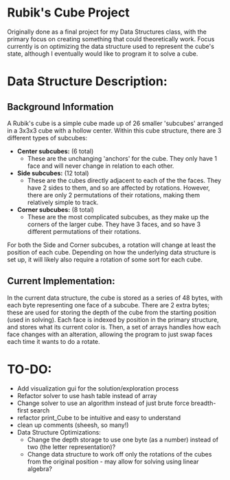 # Rubik's Cube Project
Originally done as a final project for my Data Structures class, with the primary focus on creating something that could theoretically work. Focus currently is on optimizing the data structure used to represent the cube's state, although I eventually would like to program it to solve a cube.

# Data Structure Description:
## Background Information
A Rubik's cube is a simple cube made up of 26 smaller 'subcubes' arranged in a 3x3x3 cube with a hollow center. Within this cube structure, there are 3 different types of subcubes:
- **Center subcubes:** (6 total)
     - These are the unchanging 'anchors' for the cube. They only have 1 face and will never change in relation to each other.
 - **Side subcubes:** (12 total)
     - These are the cubes directly adjacent to each of the the faces. They have 2 sides to them, and so are affected by rotations. However, there are only 2 permutations of their rotations, making them relatively simple to track.
 - **Corner subcubes:** (8 total)
     - These are the most complicated subcubes, as they make up the corners of the larger cube. They have 3 faces, and so have 3 different permutations of their rotations.

For both the Side and Corner subcubes, a rotation will change at least the position of each cube. Depending on how the underlying data structure is set up, it will likely also require a rotation of some sort for each cube.

## Current Implementation:
In the current data structure, the cube is stored as a series of 48 bytes, with each byte representing one face of a subcube. There are 2 extra bytes; these are used for storing the depth of the cube from the starting position (used in solving). Each face is indexed by position in the primary structure, and stores what its current color is. Then, a set of arrays handles how each face changes with an alteration, allowing the program to just swap faces each time it wants to do a rotate.

# TO-DO:
 - Add visualization gui for the solution/exploration process
 - Refactor solver to use hash table instead of array
 - Change solver to use an algorithm instead of just brute force breadth-first search
 - refactor print_Cube to be intuitive and easy to understand
 - clean up comments (sheesh, so many!)
 - Data Structure Optimizations:
     - Change the depth storage to use one byte (as a number) instead of two (the letter representation)?
     - Change data structure to work off only the rotations of the cubes from the original position - may allow for solving using linear algebra?